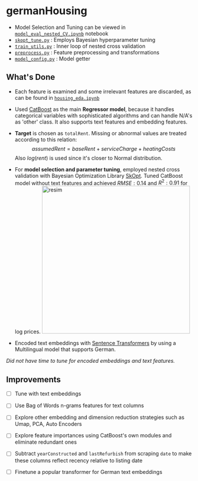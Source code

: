 # germanHousing

- Model Selection and Tuning can be viewed in [`model_eval_nested_CV.ipynb`](model_eval_nested_CV.ipynb) notebook
- [`skopt_tune.py`](skopt_tune.py) : Employs Bayesian hyperparameter tuning
- [`train_utils.py`](train_utils.py) : Inner loop of nested cross validation
- [`preprocess.py`](preprocess.py) : Feature preprocessing and transformations
- [`model_config.py`](model_config.py) : Model getter

## What's Done

- Each feature is examined and some irrelevant features are discarded, as can be found in [`housing_eda.ipynb`](housing_eda.ipynb)
- Used [CatBoost](https://catboost.ai/) as the main **Regressor model**, because it handles categorical variables with sophisticated algorithms and can handle N/A's as 'other' class.
  It also supports text features and embedding features. 
- **Target** is chosen as `totalRent`. Missing or abnormal values are treated according to this relation:
  $$assumedRent = baseRent + serviceCharge + heatingCosts$$
  Also $log(rent)$ is used since it's closer to Normal distribution.
- For **model selection and parameter tuning**, employed nested cross validation with Bayesian Optimization Library [SkOpt](https://scikit-optimize.github.io/stable/index.html).
  Tuned CatBoost model without text features and achieved $RMSE:0.14$ and $R^{2}:0.91$ for log prices.
    <img width="400" alt="resim" src="https://github.com/korhanpolat/germanHousing/assets/25014836/65eb7004-92ac-41cc-bf8f-78c54d1c409a">



- Encoded text embeddings with [Sentence Transformers](https://www.sbert.net/) by using a Multilingual model that supports German.

*Did not have time to tune for encoded embeddings and text features.*


    
## Improvements 
- [ ] Tune with text embeddings
- [ ] Use Bag of Words n-grams features for text columns 
- [ ] Explore other embedding and dimension reduction strategies such as Umap, PCA, Auto Encoders
- [ ] Explore feature importances using CatBoost's own modules and eliminate redundant ones
- [ ] Subtract `yearConstructed` and `lastRefurbish` from scraping `date` to make these columns reflect recency relative to listing date  
- [ ] Finetune a popular transformer for German text embeddings
      
